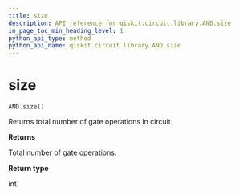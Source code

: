 ```yaml
---
title: size
description: API reference for qiskit.circuit.library.AND.size
in_page_toc_min_heading_level: 1
python_api_type: method
python_api_name: qiskit.circuit.library.AND.size
---
```


# size

<span id="qiskit.circuit.library.AND.size" />

`AND.size()`

Returns total number of gate operations in circuit.

**Returns**

Total number of gate operations.

**Return type**

int

